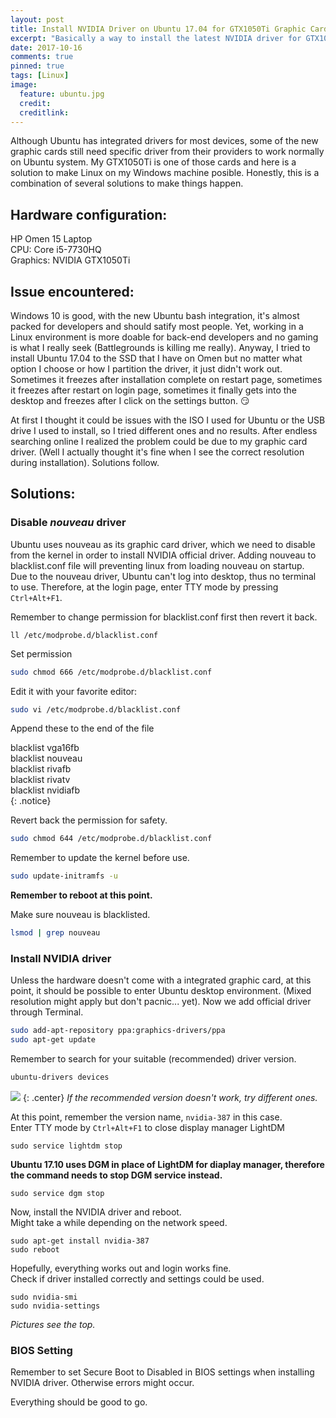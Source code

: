 ```yaml
---
layout: post
title: Install NVIDIA Driver on Ubuntu 17.04 for GTX1050Ti Graphic Card
excerpt: "Basically a way to install the latest NVIDIA driver for GTX1050Ti card on a laptop in Ubuntu."
date: 2017-10-16
comments: true
pinned: true
tags: [Linux]
image:
  feature: ubuntu.jpg
  credit: 
  creditlink: 
---
```


Although Ubuntu has integrated drivers for most devices, some of the new graphic cards still need specific driver from their providers to work normally on Ubuntu system. My GTX1050Ti is one of those cards and here is a solution to make Linux on my Windows machine posible. Honestly, this is a combination of several solutions to make things happen. 

<!--more-->

## Hardware configuration:
HP Omen 15 Laptop  
CPU: Core i5-7730HQ  
Graphics: NVIDIA GTX1050Ti

## Issue encountered:
Windows 10 is good, with the new Ubuntu bash integration, it's almost packed for developers and should satify most people. Yet, working in a Linux environment is more doable for back-end developers and no gaming is what I really seek (Battlegrounds is killing me really). Anyway, I tried to install Ubuntu 17.04 to the SSD that I have on Omen but no matter what option I choose or how I partition the driver, it just didn't work out. Sometimes it freezes after installation complete on restart page, sometimes it freezes after restart on login page, sometimes it finally gets into the desktop and freezes after I click on the settings button. :smirk: 

At first I thought it could be issues with the ISO I used for Ubuntu or the USB drive I used to install, so I tried different ones and no results. After endless searching online I realized the problem could be due to my graphic card driver. (Well I actually thought it's fine when I see the correct resolution during installation). Solutions follow.

## Solutions:
### Disable *nouveau* driver
Ubuntu uses nouveau as its graphic card driver, which we need to disable from the kernel in order to install NVIDIA official driver. Adding nouveau to blacklist.conf file will preventing linux from loading nouveau on startup.  
Due to the nouveau driver, Ubuntu can't log into desktop, thus no terminal to use. Therefore, at the login page, enter TTY mode by pressing ```Ctrl+Alt+F1```.

Remember to change permission for blacklist.conf first then revert it back. 
```shell
ll /etc/modprobe.d/blacklist.conf
```

Set permission
```bash
sudo chmod 666 /etc/modprobe.d/blacklist.conf
```

Edit it with your favorite editor:
~~~bash
sudo vi /etc/modprobe.d/blacklist.conf
~~~

Append these to the end of the file  

blacklist vga16fb  
blacklist nouveau  
blacklist rivafb  
blacklist rivatv  
blacklist nvidiafb  
{: .notice}

Revert back the permission for safety.
```bash
sudo chmod 644 /etc/modprobe.d/blacklist.conf
```

Remember to update the kernel before use.
```bash
sudo update-initramfs -u
```

**Remember to reboot at this point.** 

Make sure nouveau is blacklisted. 
```bash
lsmod | grep nouveau
```

### Install NVIDIA driver
Unless the hardware doesn't come with a integrated graphic card, at this point, it should be possible to enter Ubuntu desktop environment. (Mixed resolution might apply but don't pacnic... yet). Now we add official driver through Terminal. 
```bash
sudo add-apt-repository ppa:graphics-drivers/ppa
sudo apt-get update
```
Remember to search for your suitable (recommended) driver version. 
```bash
ubuntu-drivers devices
```
![]({{site.url}}/img/device.png)
{: .center}
*If the recommended version doesn't work, try different ones.*  

At this point, remember the version name, ```nvidia-387``` in this case.  
Enter TTY mode by ```Ctrl+Alt+F1``` to close display manager LightDM
~~~ shell
sudo service lightdm stop
~~~

**Ubuntu 17.10 uses DGM in place of LightDM for diaplay manager, therefore the command needs to stop DGM service instead.**  
~~~ shell
sudo service dgm stop
~~~

Now, install the NVIDIA driver and reboot.  
Might take a while depending on the network speed. 
~~~ shell
sudo apt-get install nvidia-387
sudo reboot
~~~
Hopefully, everything works out and login works fine.  
Check if driver installed correctly and settings could be used.
~~~ shell
sudo nvidia-smi
sudo nvidia-settings
~~~
*Pictures see the top.*

### BIOS Setting
Remember to set Secure Boot to Disabled in BIOS settings when installing NVIDIA driver. Otherwise errors might occur. 

Everything should be good to go.
